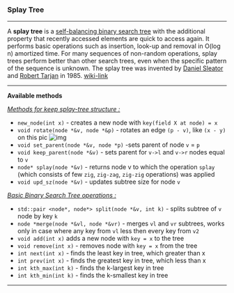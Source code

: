 ### Splay Tree

---

A **splay tree** is a [self-balancing binary search tree](https://en.wikipedia.org/wiki/Self-balancing_binary_search_tree) with the additional property that recently accessed elements are quick to access again. It performs basic operations such as insertion, look-up and removal in O(log n) amortized time. For many sequences of non-random operations, splay trees perform better than other search trees, even when the specific pattern of the sequence is unknown. The splay tree was invented by [Daniel Sleator](https://en.wikipedia.org/wiki/Daniel_Sleator) and [Robert Tarjan](https://en.wikipedia.org/wiki/Robert_Tarjan) in 1985. [wiki-link](https://en.wikipedia.org/wiki/Splay_tree#:~:text=A%20splay%20tree%20is%20a,(log%20n)%20amortized%20time.)

---

**Available methods**

<u>*Methods for keep splay-tree structure :*</u>

- `new_node(int x)` - creates a new node with `key(field X at node) = x`
- `void rotate(node *&v, node *&p)` - rotates an edge `(p - v)`, like `(x - y)` on this pic ![img](https://habrastorage.org/getpro/habr/post_images/58b/97d/c8b/58b97dc8bf8293538e48a34716f4e1f5.png)
- `void set_parent(node *&v, node *p)` -sets parent of node `v` = `p`
- `void keep_parent(node *&v)` - sets parent for `v->l` and `v->r` nodes equal to `v`
- `node* splay(node *&v)` - returns node v to which the operation `splay` (which consists of few `zig`, `zig-zag`, `zig-zig` operations) was applied 
- `void upd_sz(node *&v)` - updates subtree size for node `v`

<u>*Basic Binary Search Tree operations :*</u>

- `std::pair <node*, node*> split(node *&v, int k)` - splits subtree of `v` node by key `k` 
- `node *merge(node *&vl, node *&vr)` - merges `vl` and `vr` subtrees, works only in case where any key from `vl` less then every key from `v2`
- `void add(int x)` adds a new node with `key = x` to the tree
- `void remove(int x)` - removes node with `key = x` from the tree
- `int next(int x)` - finds the least key in tree, which greater than x
- `int prev(int x)` - finds the greatest key in tree, which less than x
- `int kth_max(int k)` - finds the k-largest key in tree
- `int kth_min(int k)` - finds the k-smallest key in tree

---

